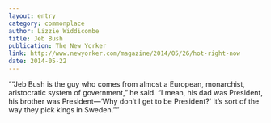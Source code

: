 ```yaml
---
layout: entry
category: commonplace
author: Lizzie Widdicombe
title: Jeb Bush
publication: The New Yorker
link: http://www.newyorker.com/magazine/2014/05/26/hot-right-now
date: 2014-05-22
---
```


““Jeb Bush is the guy who comes from almost a European, monarchist, aristocratic system of government,” he said. “I mean, his dad was President, his brother was President—‘Why don’t I get to be President?’ It’s sort of the way they pick kings in Sweden.””
